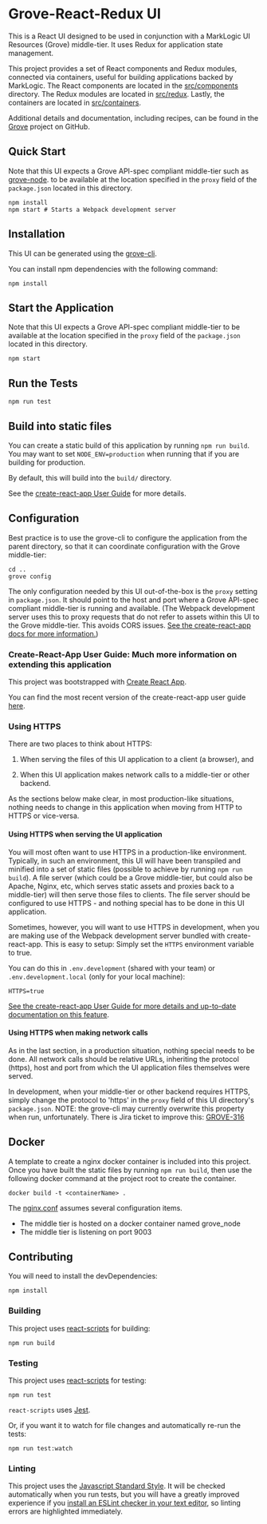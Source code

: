 # Grove-React-Redux UI

This is a React UI designed to be used in conjunction with a MarkLogic UI Resources (Grove) middle-tier. It uses Redux for application state management.

This project provides a set of React components and Redux modules, connected via containers, useful for building applications backed by MarkLogic.  The React components are located in the [src/components](src/components/README.md) directory.  The Redux modules are located in [src/redux](src/redux/README.md).  Lastly, the containers are located in [src/containers](src/containers/README.md).

Additional details and documentation, including recipes, can be found in the [Grove](https://marklogic-community.github.io/grove/) project on GitHub.


## Quick Start

Note that this UI expects a Grove API-spec compliant middle-tier such as [grove-node](https://github.com/marklogic-community/grove-node).
 to be available at the location specified in the `proxy` field of the `package.json` located in this directory.

    npm install
    npm start # Starts a Webpack development server

## Installation

This UI can be generated using the [grove-cli](https://github.com/marklogic-community/grove-cli).

You can install npm dependencies with the following command:

    npm install

## Start the Application

Note that this UI expects a Grove API-spec compliant middle-tier to be available at the location specified in the `proxy` field of the `package.json` located in this directory.

    npm start

## Run the Tests

    npm run test

## Build into static files

You can create a static build of this application by running `npm run build`. You may want to set `NODE_ENV=production` when running that if you are building for production.

By default, this will build into the `build/` directory.

See the [create-react-app User Guide](https://github.com/facebook/create-react-app#readme) for more details.

## Configuration

Best practice is to use the grove-cli to configure the application from the parent directory, so that it can coordinate configuration with the Grove middle-tier:

    cd ..
    grove config

The only configuration needed by this UI out-of-the-box is the `proxy` setting in `package.json`. It should point to the host and port where a Grove API-spec compliant middle-tier is running and available. (The Webpack development server uses this to proxy requests that do not refer to assets within this UI to the Grove middle-tier. This avoids CORS issues. [See the create-react-app docs for more information.](https://github.com/facebook/create-react-app/blob/master/packages/react-scripts/template/README.md#proxying-api-requests-in-development))

### Create-React-App User Guide: Much more information on extending this application

This project was bootstrapped with [Create React App](https://github.com/facebookincubator/create-react-app).

You can find the most recent version of the create-react-app user guide [here](https://github.com/facebookincubator/create-react-app/blob/master/packages/react-scripts/template/README.md).

### Using HTTPS

There are two places to think about HTTPS:

1. When serving the files of this UI application to a client (a browser), and

2. When this UI application makes network calls to a middle-tier or other backend.

As the sections below make clear, in most production-like situations, nothing needs to change in this application when moving from HTTP to HTTPS or vice-versa.

#### Using HTTPS when serving the UI application

You will most often want to use HTTPS in a production-like environment. Typically, in such an environment, this UI will have been transpiled and minified into a set of static files (possible to achieve by running `npm run build`). A file server (which could be a Grove middle-tier, but could also be Apache, Nginx, etc, which serves static assets and proxies back to a middle-tier) will then serve those files to clients. The file server should be configured to use HTTPS - and nothing special has to be done in this UI application.

Sometimes, however, you will want to use HTTPS in development, when you are making use of the Webpack development server bundled with create-react-app. This is easy to setup: Simply set the `HTTPS` environment variable to true.

You can do this in `.env.development` (shared with your team) or `.env.development.local` (only for your local machine):

    HTTPS=true

[See the create-react-app User Guide for more details and up-to-date documentation on this feature](https://github.com/facebook/create-react-app/blob/master/packages/react-scripts/template/README.md#using-https-in-development).

#### Using HTTPS when making network calls

As in the last section, in a production situation, nothing special needs to be done. All network calls should be relative URLs, inheriting the protocol (https), host and port from which the UI application files themselves were served.

In development, when your middle-tier or other backend requires HTTPS, simply change the protocol to 'https' in the `proxy` field of this UI directory's `package.json`. NOTE: the grove-cli may currently overwrite this property when run, unfortunately. There is Jira ticket to improve this: [GROVE-316](https://project.marklogic.com/jira/browse/GROVE-316)

## Docker

A template to create a nginx docker container is included into this project.  Once you have built the static files by running `npm run build`, then use the following docker command at the project root to create the container.  

    docker build -t <containerName> .

The [nginx.conf](nginx.conf) assumes several configuration items.

 * The middle tier is hosted on a docker container named grove_node
 * The middle tier is listening on port 9003

## Contributing

You will need to install the devDependencies:

    npm install

### Building

This project uses [react-scripts](https://github.com/facebook/create-react-app/blob/master/packages/react-scripts/) for building:

    npm run build

### Testing

This project uses [react-scripts](https://github.com/facebook/create-react-app/blob/master/packages/react-scripts/) for testing:

    npm run test

`react-scripts` uses [Jest](https://facebook.github.io/jest/).

Or, if you want it to watch for file changes and automatically re-run the tests:

    npm run test:watch

### Linting

This project uses the [Javascript Standard Style](https://standardjs.com/). It will be checked automatically when you run tests, but you will have a greatly improved experience if you [install an ESLint checker in your text editor](https://eslint.org/docs/user-guide/integrations#editors), so linting errors are highlighted immediately.

